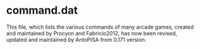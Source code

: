 # command.dat

This file, which lists the various commands of many arcade games,
created and maintained by Procyon and Fabricio2012,  has now been
revised, updated and maintained by AntoPISA from 0.171 version.
